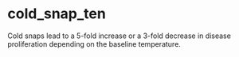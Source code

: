 # cold_snap_ten
Cold snaps lead to a 5-fold increase or a 3-fold decrease in disease proliferation depending on the baseline temperature. 
